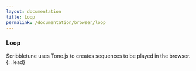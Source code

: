 ```yaml
---
layout: documentation
title: Loop
permalink: /documentation/browser/loop
---
```


### Loop
Scribbletune uses Tone.js to creates sequences to be played in the browser.
{: .lead}